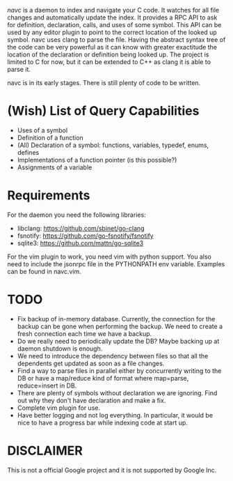 *navc* is a daemon to index and navigate your C code. It watches for all file
changes and automatically update the index. It provides a RPC API to ask for
definition, declaration, calls, and uses of some symbol. This API can be used
by any editor plugin to point to the correct location of the looked up symbol.
navc uses clang to parse the file. Having the abstract syntax tree of the code
can be very powerful as it can know with greater exactitude the location of the
declaration or definition being looked up. The project is limited to C for now,
but it can be extended to C++ as clang it is able to parse it.

navc is in its early stages. There is still plenty of code to be written.

(Wish) List of Query Capabilities
=================================
* Uses of a symbol
* Definition of a function
* (All) Declaration of a symbol: functions, variables, typedef, enums, defines
* Implementations of a function pointer (is this possible?)
* Assignments of a variable

Requirements
============
For the daemon you need the following libraries:
* libclang: https://github.com/sbinet/go-clang
* fsnotify: https://github.com/go-fsnotify/fsnotify
* sqlite3: https://github.com/mattn/go-sqlite3

For the vim plugin to work, you need vim with python support. You also need to
include the jsonrpc file in the PYTHONPATH env variable. Examples can be found
in navc.vim.

TODO
====
* Fix backup of in-memory database. Currently, the connection for the backup
  can be gone when performing the backup. We need to create a fresh connection
  each time we have a backup.
* Do we really need to periodically update the DB? Maybe backing up at daemon
  shutdown is enough.
* We need to introduce the dependency between files so that all the dependents
  get updated as soon as a file changes.
* Find a way to parse files in parallel either by concurrently writing to the
  DB or have a map/reduce kind of format where map=parse, reduce=insert in DB.
* There are plenty of symbols without declaration we are ignoring. Find out why
  they don't have declaration and make a fix.
* Complete vim plugin for use.
* Have better logging and not log everything. In particular, it would be nice
  to have a progress bar while indexing code at start up.

DISCLAIMER
==========
This is not a official Google project and it is not supported by Google Inc.
